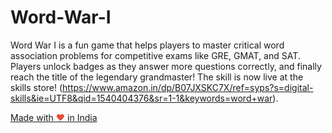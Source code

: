 # Word-War-I


Word War I is a fun game that helps players to master critical word association problems for competitive exams like GRE, GMAT, and SAT. Players unlock badges as they answer more questions correctly, and finally reach the title of the legendary grandmaster!
The skill is now live at the skills store! (https://www.amazon.in/dp/B07JXSKC7X/ref=syps?s=digital-skills&ie=UTF8&qid=1540404376&sr=1-1&keywords=word+war).

<a href="https://madewithlove.org.in" target="_blank">Made with <span style="color: #e74c3c">&hearts;</span> in India</a>
